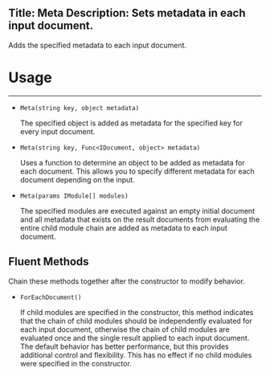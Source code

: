 Title: Meta
Description: Sets metadata in each input document.
---
Adds the specified metadata to each input document.

# Usage
---

  - `Meta(string key, object metadata)`
  
    The specified object is added as metadata for the specified key for every input document.

  - `Meta(string key, Func<IDocument, object> metadata)`
  
    Uses a function to determine an object to be added as metadata for each document. This allows you to specify different metadata for each document depending on the input.

  - `Meta(params IModule[] modules)`
  
    The specified modules are executed against an empty initial document and all metadata that exists on the result documents from evaluating the entire child module chain are added as metadata to each input document.
  
## Fluent Methods

Chain these methods together after the constructor to modify behavior.

  - `ForEachDocument()`
  
    If child modules are specified in the constructor, this method indicates that the chain of child modules should be independently evaluated for each input document, otherwise the chain of child modules are evaluated once and the single result applied to each input document. The default behavior has better performance, but this provides additional control and flexibility. This has no effect if no child modules were specified in the constructor.